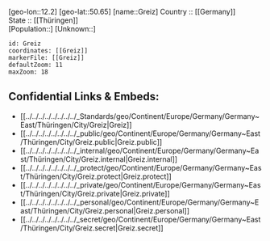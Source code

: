 ﻿---
location: [50.65,12.2] 
mapzoom: [7,12] 
mapmarker: city 
type: City
tags:
- geo/City


SpocWebEntityId: 30568
isDeleted: false
confidential: public

---
[geo-lon::12.2] 
[geo-lat::50.65] 
[name::Greiz] 
Country :: [[Germany]]  
State :: [[Thüringen]]  
[Population::] 
[Unknown::] 


```leaflet
id: Greiz
coordinates: [[Greiz]] 
markerFile: [[Greiz]] 
defaultZoom: 11 
maxZoom: 18
```


## Confidential Links & Embeds: 
- [[../../../../../../../../_Standards/geo/Continent/Europe/Germany/Germany~East/Thüringen/City/Greiz|Greiz]] 
- [[../../../../../../../../_public/geo/Continent/Europe/Germany/Germany~East/Thüringen/City/Greiz.public|Greiz.public]] 
- [[../../../../../../../../_internal/geo/Continent/Europe/Germany/Germany~East/Thüringen/City/Greiz.internal|Greiz.internal]] 
- [[../../../../../../../../_protect/geo/Continent/Europe/Germany/Germany~East/Thüringen/City/Greiz.protect|Greiz.protect]] 
- [[../../../../../../../../_private/geo/Continent/Europe/Germany/Germany~East/Thüringen/City/Greiz.private|Greiz.private]] 
- [[../../../../../../../../_personal/geo/Continent/Europe/Germany/Germany~East/Thüringen/City/Greiz.personal|Greiz.personal]] 
- [[../../../../../../../../_secret/geo/Continent/Europe/Germany/Germany~East/Thüringen/City/Greiz.secret|Greiz.secret]] 

